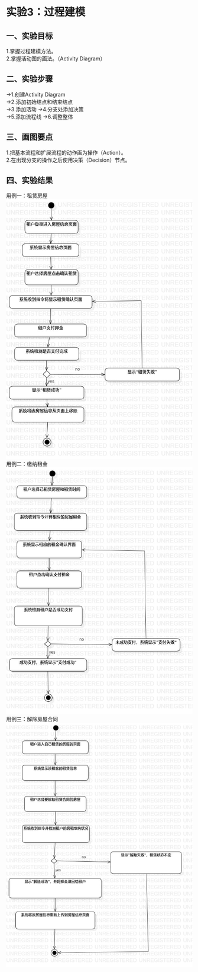 # 实验3：过程建模 
## 一、实验目标
1.掌握过程建模方法。  
2.掌握活动图的画法。（Activity Diagram）
## 二、实验步骤
->1.创建Activity Diagram  
->2.添加初始结点和结束结点  
->3.添加活动
->4.分支处添加决策  
->5.添加流程线
->6.调整整体  
## 三、画图要点
1.把基本流程和扩展流程的动作画为操作（Action）。  
2.在出现分支的操作之后使用决策（Decision）节点。
## 四、实验结果
用例一：租赁房屋 
![lab3](./lab3_1.jpg)  
用例二：缴纳租金 
![lab3](./lab3_2.jpg)  
用例三：解除房屋合同  
![lab3](./lab3_3.jpg)
